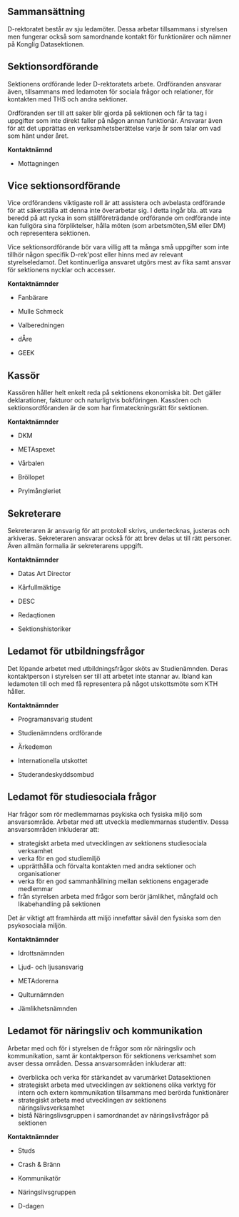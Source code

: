 Sammansättning
--------------

D-rektoratet består av sju ledamöter. Dessa arbetar tillsammans i
styrelsen men fungerar också som samordnande kontakt för funktionärer
och nämner på Konglig Datasektionen.

## Sektionsordförande

Sektionens ordförande leder D-rektoratets arbete. Ordföranden ansvarar
även, tillsammans med ledamoten för sociala frågor och relationer, för
kontakten med THS och andra sektioner.

Ordföranden ser till att saker blir gjorda på sektionen och får ta tag i
uppgifter som inte direkt faller på någon annan funktionär. Ansvarar
även för att det upprättas en verksamhetsberättelse varje år som talar
om vad som hänt under året.

__Kontaktnämnd__

* Mottagningen

## Vice sektionsordförande

Vice ordförandens viktigaste roll är att assistera och avbelasta
ordförande för att säkerställa att denna inte överarbetar sig. I detta
ingår bla. att vara beredd på att rycka in som ställföreträdande
ordförande om ordförande inte kan fullgöra sina förpliktelser, hålla
möten (som arbetsmöten,SM eller DM) och representera sektionen.

Vice sektionsordförande bör vara villig att ta många små uppgifter som
inte tillhör någon specifik D-rek'post eller hinns med av relevant
styrelseledamot. Det kontinuerliga ansvaret utgörs mest av fika samt
ansvar för sektionens nycklar och accesser.

__Kontaktnämnder__

* Fanbärare

* Mulle Schmeck

* Valberedningen

* dÅre

* GEEK

## Kassör

Kassören håller helt enkelt reda på sektionens ekonomiska bit. Det
gäller deklarationer, fakturor och naturligtvis bokföringen. Kassören
och sektionsordföranden är de som har firmateckningsrätt för sektionen.

__Kontaktnämnder__

* DKM

* METAspexet

* Vårbalen

* Bröllopet

* Prylmångleriet

## Sekreterare

Sekreteraren är ansvarig för att protokoll skrivs, undertecknas,
justeras och arkiveras. Sekreteraren ansvarar också för att brev delas
ut till rätt personer. Även allmän formalia är sekreterarens uppgift.


__Kontaktnämnder__

* Datas Art Director

* Kårfullmäktige

* DESC

* Redaqtionen

* Sektionshistoriker


## Ledamot för utbildningsfrågor

Det löpande arbetet med utbildningsfrågor sköts av Studienämnden. Deras
kontaktperson i styrelsen ser till att arbetet inte stannar av. Ibland
kan ledamoten till och med få representera på något utskottsmöte som KTH
håller.


__Kontaktnämnder__

* Programansvarig student

* Studienämndens ordförande

* Ärkedemon

* Internationella utskottet

* Studerandeskyddsombud


## Ledamot för studiesociala frågor

Har frågor som rör medlemmarnas psykiska
och fysiska miljö som ansvarsområde. Arbetar med att utveckla
medlemmarnas
studentliv. Dessa ansvarsområden inkluderar att:

* strategiskt arbeta med utvecklingen av sektionens studiesociala
verksamhet
* verka för en god studiemiljö
* upprätthålla och förvalta kontakten med andra sektioner och
organisationer
* verka för en god sammanhållning mellan sektionens engagerade medlemmar
* från styrelsen arbeta med frågor som berör jämlikhet, mångfald och
likabehandling
på sektionen

Det är viktigt att framhärda att miljö innefattar såväl den fysiska som
den psykosociala miljön.


__Kontaktnämnder__

* Idrottsnämnden

* Ljud- och ljusansvarig

* METAdorerna

* Qulturnämnden

* Jämlikhetsnämnden


## Ledamot för näringsliv och kommunikation

Arbetar med och för i styrelsen de frågor
som rör näringsliv och kommunikation, samt är kontaktperson för
sektionens verksamhet
som avser dessa områden. Dessa ansvarsområden inkluderar att:

* överblicka och verka för stärkandet av varumärket Datasektionen
* strategiskt arbeta med utvecklingen av sektionens olika verktyg för intern och extern kommunikation tillsammans med berörda funktionärer
* strategiskt arbeta med utvecklingen av sektionens näringslivsverksamhet
* bistå Näringslivsgruppen i samordnandet av näringslivsfrågor på
sektionen


__Kontaktnämnder__

* Studs

* Crash & Bränn

* Kommunikatör

* Näringslivsgruppen

* D-dagen
